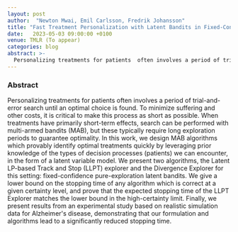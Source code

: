 ```yaml
---
layout: post
author:  "Newton Mwai, Emil Carlsson, Fredrik Johansson"
title: "Fast Treatment Personalization with Latent Bandits in Fixed-Confidence Pure Exploration"
date:   2023-05-03 09:00:00 +0100
venue: TMLR (To appear)
categories: blog
abstract: >-
  Personalizing treatments for patients  often involves a period of trial-and-error search until an optimal choice is found. To minimize suffering and other costs, it is critical to make this process as short as possible. When treatments have primarily short-term effects, search can be performed with multi-armed bandits (MAB), but these typically require long exploration periods to guarantee optimality. In this work, we design MAB algorithms which provably identify optimal treatments quickly by leveraging prior knowledge of the types of decision processes (patients) we can encounter, in the form of a latent variable model.  We present two algorithms, the Latent LP-based Track and Stop (LLPT) explorer and the Divergence Explorer for this setting: fixed-confidence pure-exploration latent bandits. We give a lower bound on the stopping time of any algorithm which is correct at a given certainty level, and prove that the expected stopping time of the LLPT Explorer matches the lower bound in the high-certainty limit. Finally, we present results from an experimental study based on realistic simulation data for Alzheimer's disease, demonstrating that our formulation and algorithms lead to a significantly reduced stopping time.
---
```


### Abstract

Personalizing treatments for patients  often involves a period of trial-and-error search until an optimal choice is found. To minimize suffering and other costs, it is critical to make this process as short as possible. When treatments have primarily short-term effects, search can be performed with multi-armed bandits (MAB), but these typically require long exploration periods to guarantee optimality. In this work, we design MAB algorithms which provably identify optimal treatments quickly by leveraging prior knowledge of the types of decision processes (patients) we can encounter, in the form of a latent variable model.  We present two algorithms, the Latent LP-based Track and Stop (LLPT) explorer and the Divergence Explorer for this setting: fixed-confidence pure-exploration latent bandits. We give a lower bound on the stopping time of any algorithm which is correct at a given certainty level, and prove that the expected stopping time of the LLPT Explorer matches the lower bound in the high-certainty limit. Finally, we present results from an experimental study based on realistic simulation data for Alzheimer's disease, demonstrating that our formulation and algorithms lead to a significantly reduced stopping time.
